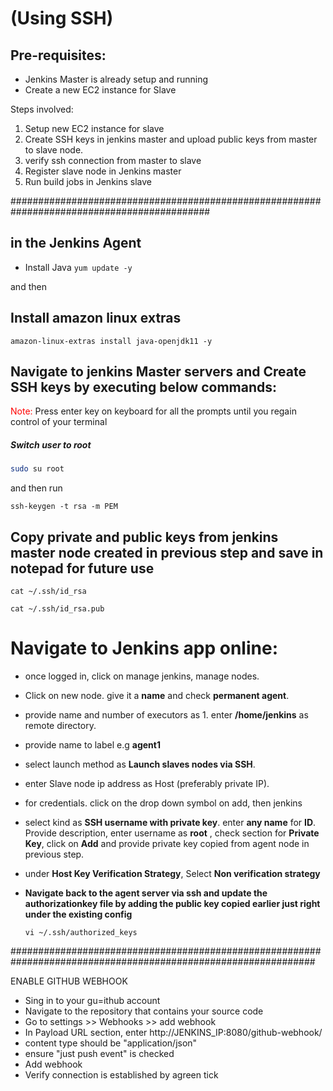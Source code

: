 # (Using SSH)

## Pre-requisites:

- Jenkins Master is already setup and running
- Create a new EC2 instance for Slave

Steps involved:
1. Setup new EC2 instance for slave
2. Create SSH keys in jenkins master and upload public keys from master to slave node.
3. verify ssh connection from master to slave
4. Register slave node in Jenkins master
5. Run build jobs in Jenkins slave

############################################################################################

## in the Jenkins Agent

- Install Java
```yum update -y ```

and then 

## Install amazon linux extras
```amazon-linux-extras install java-openjdk11 -y```


## Navigate to jenkins Master servers and Create SSH keys by executing below commands:
<span style="color:red;">Note:</span> Press enter key  on keyboard for all the prompts until you regain control of your terminal

##### Switch user to root
```bash
sudo su root
```
and then run

```ssh-keygen -t rsa -m PEM```

## Copy private and public keys from jenkins master node created in previous step and save in notepad for future use

```cat ~/.ssh/id_rsa```

```cat ~/.ssh/id_rsa.pub```

# Navigate to Jenkins app online:

- once logged in, click on manage jenkins, manage nodes.

- Click on new node. give it a **name** and check **permanent agent**.
- provide name and number of executors as 1. enter **/home/jenkins** as remote directory.
- provide name to label e.g **agent1**
- select launch method as **Launch slaves nodes via SSH**.
- enter Slave node ip address as Host (preferably private IP).

- for credentials. click on the drop down symbol on add, then jenkins 
- select kind as **SSH username with private key**. enter **any name** for **ID**. Provide description, enter username as **root** , check section for **Private Key**, click on **Add** and provide private key copied from agent node in previous step.
- under **Host Key Verification Strategy**, Select **Non verification strategy**
  
- **Navigate back to the agent server via ssh and update the **authorizationkey** file by adding the public key copied earlier just right under the existing config**
  
  ```
  vi ~/.ssh/authorized_keys
  ```

###############################################################################################################

ENABLE GITHUB WEBHOOK

- Sing in to your gu=ithub account
- Navigate to the repository that contains your source code
- Go to settings >> Webhooks >> add webhook
- In Payload URL section, enter http://JENKINS_IP:8080/github-webhook/
- content type should be "application/json"
- ensure "just push event" is checked
- Add webhook
- Verify connection is established by agreen tick







